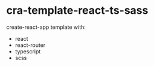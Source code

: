 # cra-template-react-ts-sass

create-react-app template with:

- react
- react-router
- typescript
- scss
